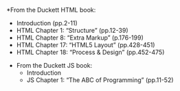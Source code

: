 *From the Duckett HTML book:
  - Introduction (pp.2-11)
  - HTML Chapter 1: “Structure” (pp.12-39)
  - HTML Chapter 8: “Extra Markup” (p.176-199)
  - HTML Chapter 17: “HTML5 Layout” (pp.428-451)
  - HTML Chapter 18: “Process & Design” (pp.452-475)

* From the Duckett JS book:
  - Introduction
  - JS Chapter 1: “The ABC of Programming” (pp.11-52)
